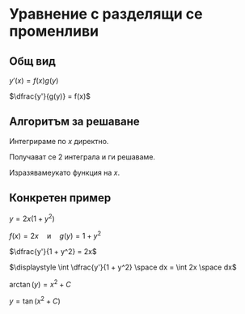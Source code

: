 # Уравнение с разделящи се променливи

## Общ вид

$y'(x) = f(x)g(y)$

$\dfrac{y'}{g(y)} = f(x)$

## Алгоритъм за решаване

Интегрираме по $x$ директно.

Получават се 2 интеграла и ги решаваме.

Изразяваме$y$като функция на $x$.

## Конкретен пример

$y = 2x(1 + y^2)$

$f(x) = 2x \quad\text{и}\quad g(y) = 1 + y^2$

$\dfrac{y'}{1 + y^2} = 2x$

$\displaystyle \int \dfrac{y'}{1 + y^2} \space dx = \int 2x \space dx$

$\arctan(y) = x^2 + C$

$y = \tan(x^2 + C)$